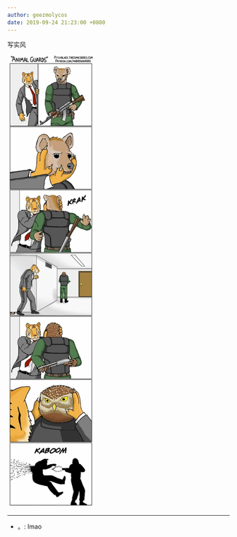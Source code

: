 ```yaml
---
author: geezmolycos
date: 2019-09-24 21:23:00 +0800
---
```


写实风

![](/assets/images/qq-zone/2019-09-24-tiger.jpg)

---

- 。: lmao
